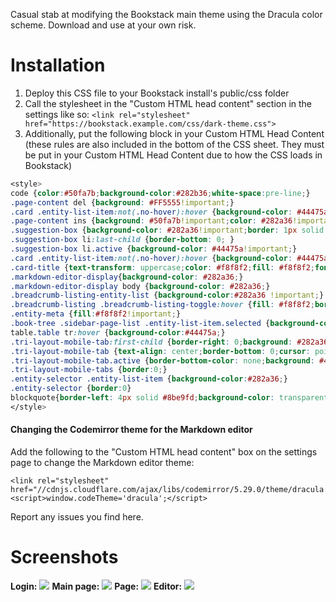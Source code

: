 Casual stab at modifying the Bookstack main theme using the Dracula color scheme.
Download and use at your own risk.

# Installation
1. Deploy this CSS file to your Bookstack install's public/css folder
2. Call the stylesheet in the "Custom HTML head content" section in the settings like so:
	`<link rel="stylesheet" href="https://bookstack.example.com/css/dark-theme.css">`
3. Additionally, put the following block in your Custom HTML Head Content (these rules are also included in the bottom of the CSS sheet. They must be put in your Custom HTML Head Content due to how the CSS loads in Bookstack)
```css
<style>
code {color:#50fa7b;background-color:#282b36;white-space:pre-line;}
.page-content del {background: #FF5555!important;}
.card .entity-list-item:not(.no-hover):hover {background-color: #44475a !important;}
.page-content ins {background: #50fa7b!important;color: #282a36!important;}
.suggestion-box {background-color: #282a36!important;border: 1px solid #BBB;box-shadow: none!important;border-radius: 0!important;}
.suggestion-box li:last-child {border-bottom: 0; }
.suggestion-box li.active {background-color: #44475a!important;}
.card .entity-list-item:not(.no-hover):hover {background-color: #44475a!important;}
.card-title {text-transform: uppercase;color: #f8f8f2;fill: #f8f8f2;font-weight: 400;}
.markdown-editor-display{background-color: #282a36;}
.markdown-editor-display body {background-color: #282a36;}
.breadcrumb-listing-entity-list {background-color:#282a36 !important;}
.breadcrumb-listing .breadcrumb-listing-toggle:hover {fill: #f8f8f2;border-color: transparent;}
.entity-meta {fill:#f8f8f2!important;}
.book-tree .sidebar-page-list .entity-list-item.selected {background-color:#44475a;}
table.table tr:hover {background-color:#44475a;}
.tri-layout-mobile-tab:first-child {border-right: 0;background: #282a36;}
.tri-layout-mobile-tab {text-align: center;border-bottom: 0;cursor: pointer;background: #282a36;}
.tri-layout-mobile-tab.active {border-bottom-color: none;background: #44475a;}
.tri-layout-mobile-tabs {border:0;}
.entity-selector .entity-list-item {background-color:#282a36;}
.entity-selector {border:0}
blockquote{border-left: 4px solid #8be9fd;background-color: transparent!important;}
</style>
```

#### Changing the Codemirror theme for the Markdown editor
Add the following to the "Custom HTML head content" box on the settings page to change the Markdown editor theme:
```
<link rel="stylesheet" href="//cdnjs.cloudflare.com/ajax/libs/codemirror/5.29.0/theme/dracula.min.css"/>
<script>window.codeTheme='dracula';</script>
```

Report any issues you find here.

# Screenshots
**Login:**
![](https://raw.githubusercontent.com/domainzero/bookstack-dark-theme/master/login.png)
**Main page:**
![](https://raw.githubusercontent.com/domainzero/bookstack-dark-theme/master/library.png)
**Page:**
![](https://raw.githubusercontent.com/domainzero/bookstack-dark-theme/master/page.png)
**Editor:**
![](https://raw.githubusercontent.com/domainzero/bookstack-dark-theme/master/editor.png)
